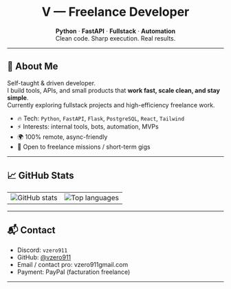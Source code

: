 <h1 align="center">V — Freelance Developer</h1>
<p align="center">
    <strong>Python</strong> · <strong>FastAPI</strong> · <strong>Fullstack</strong> · <strong>Automation</strong><br />
    Clean code. Sharp execution. Real results.
</p>

---

## 👋 About Me

Self-taught & driven developer.  
I build tools, APIs, and small products that **work fast, scale clean, and stay simple**.  
Currently exploring fullstack projects and high-efficiency freelance work.

- 🔥 Tech: `Python`, `FastAPI`, `Flask`, `PostgreSQL`, `React`, `Tailwind`
- ⚡ Interests: internal tools, bots, automation, MVPs
- 🌍 100% remote, async-friendly
- 💼 Open to freelance missions / short-term gigs

---

## 📈 GitHub Stats

<div align="center">
  <table>
    <tr>
      <td>
        <img src="https://github-readme-stats.vercel.app/api?username=vzero911&hide_border=true&border_radius=15&show_icons=true&theme=tokyonight" alt="GitHub stats" />
      </td>
      <td>
        <img src="https://github-readme-stats.vercel.app/api/top-langs/?username=vzero911&hide=html&hide_border=true&border_radius=15&layout=compact&langs_count=8&theme=tokyonight" alt="Top languages" />
      </td>
    </tr>
  </table>
</div>

---

## 📬 Contact

- Discord: `vzero911`
- GitHub: [@vzero911](https://github.com/vzero911)
- Email / contact pro: vzero911gmail.com
- Payment: PayPal (facturation freelance)

---
